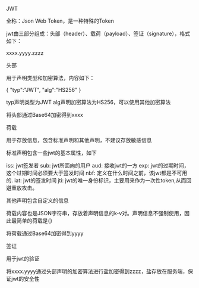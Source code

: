 JWT

全称：Json Web Token，是一种特殊的Token

jwt由三部分组成：头部（header）、载荷（payload）、签证（signature），格式如下：

xxxx.yyyy.zzzz

头部

用于声明类型和加密算法，内容如下：

{
	"typ":"JWT",
	"alg":"HS256"
}

typ声明类型为JWT
alg声明加密算法为HS256，可以使用其他加密算法

将头部通过Base64加密得到xxxx

荷载

用于存放信息，包含标准声明和其他声明，不建议存放敏感信息

标准声明包含一些jwt的基本属性，如下

iss: jwt签发者
sub: jwt所面向的用户
aud: 接收jwt的一方
exp: jwt的过期时间，这个过期时间必须要大于签发时间
nbf: 定义在什么时间之前，该jwt都是不可用的.
iat: jwt的签发时间
jti: jwt的唯一身份标识，主要用来作为一次性token,从而回避重放攻击。

其他声明包含自定义的信息

荷载内容也是JSON字符串，存放着声明信息的k-v对。声明信息不强制使用，因此最简单的荷载是{}

将荷载通过Base64加密得到yyyy

签证

用于jwt的验证

将xxxx.yyyy通过头部声明的加密算法进行盐加密得到zzzz，盐存放在服务端，保证jwt的安全性


